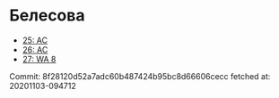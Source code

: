 # Белесова
- [25: AC](25.md)
- [26: AC](26.md)
- [27: WA 8](27.md)

Commit: 8f28120d52a7adc60b487424b95bc8d66606cecc
 fetched at: 20201103-094712
